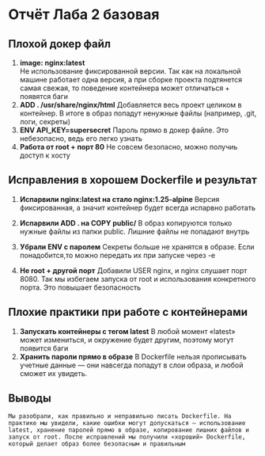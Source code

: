 # Отчёт Лаба 2 базовая

## Плохой докер файл

1. **image: nginx:latest**  
   Не использование фиксированной версии. Так как на локальной машине работает одна версия, а при сборке проекта подтянется самая свежая, то поведение контейнера может отличаться + появятся баги  
2. **ADD . /usr/share/nginx/html**
    Добавляется весь проект целиком в контейнер. В итоге в образ попадут ненужные файлы (например, .git, логи, секреты)
3. **ENV API_KEY=supersecret**
    Пароль прямо в докер файле. Это небезопасно, ведь его легко узнать
4. **Работа от root + порт 80**
    Не совсем безопасно, можно получиь доступ к хосту

## Исправления в хорошем Dockerfile и результат
1. **Испарвили nginx:latest на стало nginx:1.25-alpine**
    Версия фиксированная, а значит контейнер будет всегда испарвно работать

2. **Испарвили ADD . на COPY public/**
    В образ копируются только нужные файлы из папки public. Лишние файлы не попадают внутрь

3. **Убрали ENV с паролем**
Секреты больше не хранятся в образе. Если понадобится,то можно передать их при запуске через -e

4. **Не root + другой порт**
    Добавили USER nginx, и nginx слушает порт 8080. Так мы избегаем запуска от root и использования конкретного порта. Это повышает безопасность

## Плохие практики при работе с контейнерами
1. **Запускать контейнеры с тегом latest**
    В любой момент «latest» может измениться, и окружение будет другим, поэтому могут появится баги
2. **Хранить пароли прямо в образе**
    В Dockerfile нельзя прописывать учетные данные — они навсегда попадут в слои образа, и любой сможет их увидеть.

## **Выводы**
    Мы разобрали, как правильно и неправильно писать Dockerfile. На практике мы увидели, какие ошибки могут допускаться — использование latest, хранение паролей прямо в образе, копирование лишних файлов и запуск от root. После исправлений мы получили «хороший» Dockerfile, который делает образ более безопасным и правильным